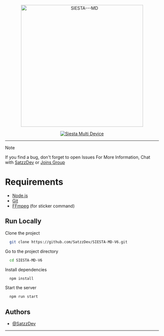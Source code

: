 <p align="center">
<img src="https://images7.alphacoders.com/126/1264830.jpg" alt="SIESTA---MD" width=400/>


</p>
<p align="center">
<a href="#"><img title="Siesta Multi Device" src="https://img.shields.io/badge/Siesta Multi Device-green?color=blue&style=for-the-badge"></a>
</p>




---
> [!NOTE]
> If you find a bug, don't forget to open Issues
> For More Information, Chat with [SatzzDev](https://wa.me/6281316701742) or [Joins Group](https://chat.whatsapp.com/G6W25LQb4Ce2i8r4Z0du1q)



# Requirements
* [Node.js](https://nodejs.org/en/)
* [Git](https://git-scm.com/downloads)
* [FFmpeg](https://github.com/BtbN/FFmpeg-Builds/releases/download/autobuild-2020-12-08-13-03/ffmpeg-n4.3.1-26-gca55240b8c-win64-gpl-4.3.zip) (for sticker command)


## Run Locally

Clone the project

```bash
  git clone https://github.com/SatzzDev/SIESTA-MD-V6.git
```

Go to the project directory

```bash
  cd SIESTA-MD-V6
```

Install dependencies

```bash
  npm install
```

Start the server

```bash
  npm run start
```
## Authors

- [@SatzzDev](https://www.github.com/SatzzDev)
----------
